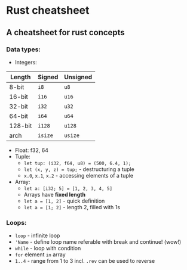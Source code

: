 # Rust cheatsheet
## A cheatsheet for rust concepts

### Data types:
 - Integers:

| Length  | Signed  | Unsigned |
|---------|---------|----------|
| 8-bit   | `i8`    | `u8`     |
| 16-bit  | `i16`   | `u16`    |
| 32-bit  | `i32`   | `u32`    |
| 64-bit  | `i64`   | `u64`    |
| 128-bit | `i128`  | `u128`   |
| arch    | `isize` | `usize`  |

 - Float: f32, 64 
 - Tuple:
   - `let tup: (i32, f64, u8) = (500, 6.4, 1);`
   - `let (x, y, z) = tup;` - destructuring a tuple
   - `x.0`, `x.1`, `x.2` - accessing elements of a tuple
 - Array:
   - `let a: [i32; 5] = [1, 2, 3, 4, 5]`
   - Arrays have **fixed length**
   - `let a = [1, 2]` - quick definition
   - `let a = [1; 2]` - length 2, filled with 1s

### Loops:
 - `loop` - infinite loop
 - `'Name` - define loop name referable with break and continue! (wow!)
 - `while` - loop with condition
 - `for` element `in` array
 - `1..4` - range from 1 to 3 incl. `.rev`  can be used to reverse 
